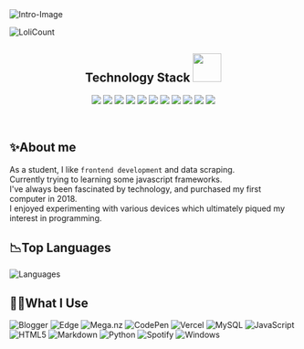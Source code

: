 <img alt="Intro-Image" src="https://cdn.jsdelivr.net/gh/gaminglnk/gaminglnk@main/header.png" />

![LoliCount](https://count.getloli.com/get/@gaminglnk)

<h2 align="center">Technology Stack <img src="https://cdn.jsdelivr.net/gh/gaminglnk/gaminglnk/images/laptop.gif" width="50"></h2>

<p align="center">
<img src="https://img.shields.io/badge/-HTML5-E34F26?style=flat-square&logo=html5&logoColor=white"/>
<img src="https://img.shields.io/badge/-CSS3-1572B6?style=flat-square&logo=css3"/>
<img src="https://img.shields.io/badge/-Bootstrap-563D7C?style=flat-square&logo=bootstrap"/>
<img src="https://img.shields.io/badge/-Heroku-430098?style=flat-square&logo=heroku"/>
<img src="https://img.shields.io/badge/-JavaScript-black?style=flat-square&logo=javascript"/>
<img src="https://img.shields.io/badge/-Nodejs-black?style=flat-square&logo=Node.js"/>
<img src="https://img.shields.io/badge/-React-black?style=flat-square&logo=react"/>
<img src="https://img.shields.io/badge/-MongoDB-black?style=flat-square&logo=mongodb"/>
<img src="https://img.shields.io/badge/-MySQL-black?style=flat-square&logo=mysql"/>
<img src="https://img.shields.io/badge/-Git-black?style=flat-square&logo=git"/>
<img src="https://img.shields.io/badge/-GitHub-black?style=flat-square&logo=github"/>
</p>
<br>

<h2 align="left">✨About me </h2>
As a student, I like <code>frontend development</code> and data scraping.
<br>Currently trying to learning some javascript frameworks.
<br>I've always been fascinated by technology, and purchased my first computer in 2018.
<br>I enjoyed experimenting with various devices which ultimately piqued my interest in programming.
<br>

<h2 align="left">📉Top Languages </h2>
<img alt="Languages" src="https://github-readme-stats.vercel.app/api/top-langs/?hide_title=true&username=gaminglnk&layout=compact&card_width=425&theme=dark" />

<h2 align="left">👩‍💻What I Use</h2>
<p><img src="https://img.shields.io/badge/Blogger-FF5722?style=for-the-badge&amp;logo=blogger&amp;logoColor=white" alt="Blogger">
<img src="https://img.shields.io/badge/Edge-0078D7?style=for-the-badge&amp;logo=Microsoft-edge&amp;logoColor=white" alt="Edge">
<img src="https://img.shields.io/badge/Mega-%23D90007.svg?style=for-the-badge&amp;logo=Mega&amp;logoColor=white" alt="Mega.nz">
<img src="https://img.shields.io/badge/CodePen-white?style=for-the-badge&amp;logo=codepen&amp;logoColor=black" alt="CodePen">
<img src="https://img.shields.io/badge/vercel-%23000000.svg?style=for-the-badge&amp;logo=vercel&amp;logoColor=white" alt="Vercel">
<img src="https://img.shields.io/badge/mysql-%2300f.svg?style=for-the-badge&amp;logo=mysql&amp;logoColor=white" alt="MySQL">
<img src="https://img.shields.io/badge/javascript-%23323330.svg?style=for-the-badge&amp;logo=javascript&amp;logoColor=%23F7DF1E" alt="JavaScript">
<img src="https://img.shields.io/badge/html5-%23E34F26.svg?style=for-the-badge&amp;logo=html5&amp;logoColor=white" alt="HTML5">
<img src="https://img.shields.io/badge/markdown-%23000000.svg?style=for-the-badge&amp;logo=markdown&amp;logoColor=white" alt="Markdown">
<img src="https://img.shields.io/badge/python-3670A0?style=for-the-badge&amp;logo=python&amp;logoColor=ffdd54" alt="Python">
<img src="https://img.shields.io/badge/Spotify-1ED760?style=for-the-badge&amp;logo=spotify&amp;logoColor=white" alt="Spotify">
<img src="https://img.shields.io/badge/Windows-0078D6?style=for-the-badge&amp;logo=windows&amp;logoColor=white" alt="Windows"></p>
<!--
**gaminglnk/gaminglnk** is a ✨ _special_ ✨ repository because its `README.md` (this file) appears on your GitHub profile.

Here are some ideas to get you started:

- 🔭 I’m currently working on ...
- 🌱 I’m currently learning ...
- 👯 I’m looking to collaborate on ...
- 🤔 I’m looking for help with ...
- 💬 Ask me about ...
- 📫 How to reach me: ...
- 😄 Pronouns: ...
- ⚡ Fun fact: ...
-->
